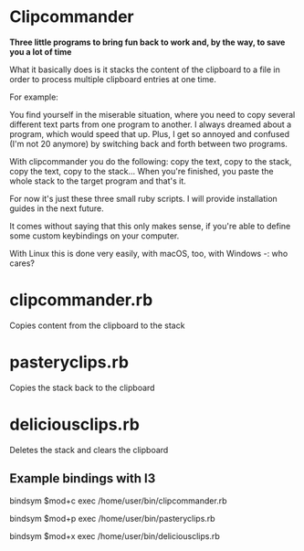 # Clipcommander
**Three little programs to bring fun back to work and, by the way, to save you a lot of time**

What it basically does is it stacks the content of the clipboard to a file in order to process multiple clipboard
entries at one time.

For example:

You find yourself in the miserable situation, where you need to copy several different text parts from one program to another.
I always dreamed about a program, which would speed that up. Plus, I get so annoyed and confused (I'm not 20 anymore) by switching back and forth between two programs.

With clipcommander you do the following: copy the text, copy to the stack, copy the text, copy to the stack... When you're finished, you paste the whole stack to the target program and that's it.

For now it's just these three small ruby scripts. I will provide installation guides in the next future.

It comes without saying that this only makes sense, if you're able to define some custom keybindings on your computer.

With Linux this is done very easily, with macOS, too, with Windows -: who cares?

# clipcommander.rb
Copies content from the clipboard to the stack

# pasteryclips.rb
Copies the stack back to the clipboard

# deliciousclips.rb
Deletes the stack and clears the clipboard

## Example bindings with I3

bindsym $mod+c exec /home/user/bin/clipcommander.rb

bindsym $mod+p exec /home/user/bin/pasteryclips.rb

bindsym $mod+x exec /home/user/bin/deliciousclips.rb

